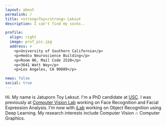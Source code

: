 ```yaml
---
layout: about
permalink: /
title: <strong>Toy</strong> Leksut
description: I can't find my socks..

profile:
  align: right
  image: prof_pic.jpg
  address: >
    <p>University of Southern California</p>
    <p>Hedco Neuroscience Building</p>
    <p>Room 06, Mail Code 2520</p>
    <p>3641 Watt Way</p>
    <p>Los Angeles, CA 90089</p>

news: false
social: true
---
```


Hi. My name is Jatuporn Toy Leksut. I'm a PhD candidate at <a href="https://www.usc.edu/">USC</a>. I was previously at <a href="https://iris.usc.edu/usc-computer-vision.html">Computer Vision Lab</a> working on Face Recognition and Facial Expression Analysis. I'm now with <a href="http://ilab.usc.edu/">iLab</a> working on Object Recognition using Deep Learning. My research interests include Computer Vision &#8745; Computer Graphics.


